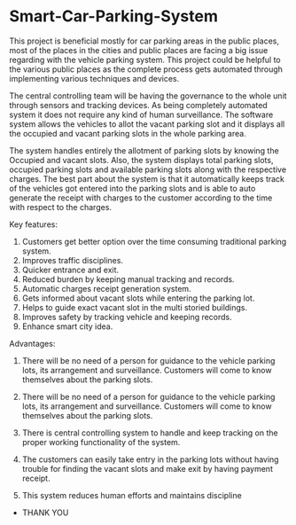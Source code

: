 # Smart-Car-Parking-System

This project is beneficial mostly for car parking areas in the public places, most of the places in the cities and public places
are facing a big issue regarding with the vehicle parking system. This project could be helpful to the various public places as 
the complete process gets automated through implementing various techniques and devices. 

The central controlling team will be having the governance to the whole unit through sensors and tracking devices. 
As being completely automated system it does not require any kind of human surveillance. The software system allows the
vehicles to allot the vacant parking slot and it displays all the occupied and vacant parking slots in the whole parking area.

The system handles entirely the allotment of parking slots by knowing the Occupied and vacant slots. Also, the system displays 
total parking slots, occupied parking slots and available parking slots along with the respective charges. The best part about
the system is that it automatically keeps track of the vehicles got entered into the parking slots and is able to auto generate 
the receipt with charges to the customer according to the time with respect to the charges.


Key features:

1. Customers get better option over the time consuming traditional parking system.
2. Improves traffic disciplines.
3. Quicker entrance and exit.
4. Reduced burden by keeping manual tracking and records.
5. Automatic charges receipt generation system.
6. Gets informed about vacant slots while entering the parking lot.
7. Helps to guide exact vacant slot in the multi storied buildings.
8. Improves safety by tracking vehicle and keeping records.
9. Enhance smart city idea.


Advantages:
1. There will be no need of a person for guidance to the vehicle parking lots, its arrangement and surveillance. 
Customers will come to know themselves about the parking slots.

2. There will be no need of a person for guidance to the vehicle parking lots, its arrangement and surveillance. 
Customers will come to know themselves about the parking slots.

3. There is central controlling system to handle and keep tracking on the proper working functionality of the system.

4. The customers can easily take entry in the parking lots without having trouble for finding the vacant slots and 
make exit by having payment receipt.

5. This system reduces human efforts and maintains discipline

- THANK YOU
